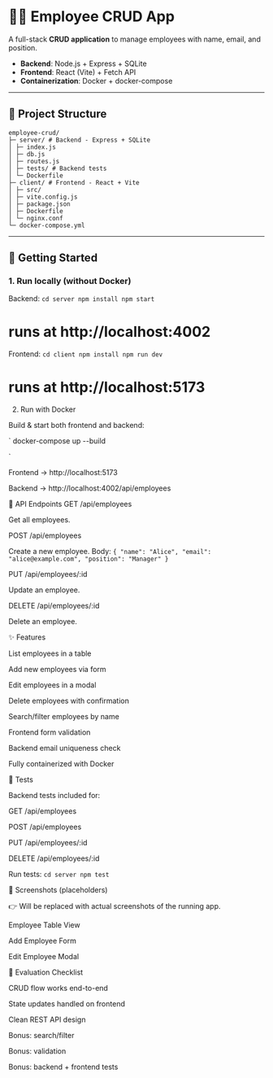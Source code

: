 # 👨‍💼 Employee CRUD App

A full-stack **CRUD application** to manage employees with name, email, and position.

- **Backend**: Node.js + Express + SQLite
- **Frontend**: React (Vite) + Fetch API
- **Containerization**: Docker + docker-compose

---

## 📂 Project Structure

```
employee-crud/
├─ server/ # Backend - Express + SQLite
│ ├─ index.js
│ ├─ db.js
│ ├─ routes.js
│ ├─ tests/ # Backend tests
│ └─ Dockerfile
├─ client/ # Frontend - React + Vite
│ ├─ src/
│ ├─ vite.config.js
│ ├─ package.json
│ ├─ Dockerfile
│ └─ nginx.conf
└─ docker-compose.yml
```


---

## 🚀 Getting Started

### 1. Run locally (without Docker)

Backend:
`
cd server
npm install
npm start
`
# runs at http://localhost:4002


Frontend:
`
cd client
npm install
npm run dev
`
# runs at http://localhost:5173

2. Run with Docker

Build & start both frontend and backend:

`
docker-compose up --build

`

Frontend → http://localhost:5173

Backend → http://localhost:4002/api/employees

🔑 API Endpoints
GET /api/employees

Get all employees.

POST /api/employees

Create a new employee.
Body:
`
{
  "name": "Alice",
  "email": "alice@example.com",
  "position": "Manager"
}
`

PUT /api/employees/:id

Update an employee.

DELETE /api/employees/:id

Delete an employee.


✨ Features

List employees in a table

Add new employees via form

Edit employees in a modal

Delete employees with confirmation

Search/filter employees by name

Frontend form validation

Backend email uniqueness check

Fully containerized with Docker

🧪 Tests

Backend tests included for:

GET /api/employees

POST /api/employees

PUT /api/employees/:id

DELETE /api/employees/:id

Run tests:
`
cd server
npm test
`

📸 Screenshots (placeholders)

👉 Will be replaced with actual screenshots of the running app.

Employee Table View


Add Employee Form


Edit Employee Modal

📌 Evaluation Checklist

 CRUD flow works end-to-end

 State updates handled on frontend

 Clean REST API design

 Bonus: search/filter

 Bonus: validation

 Bonus: backend + frontend tests
 